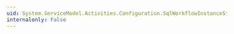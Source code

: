 ```yaml
---
uid: System.ServiceModel.Activities.Configuration.SqlWorkflowInstanceStoreElement.InstanceLockedExceptionAction
internalonly: False
---
```

